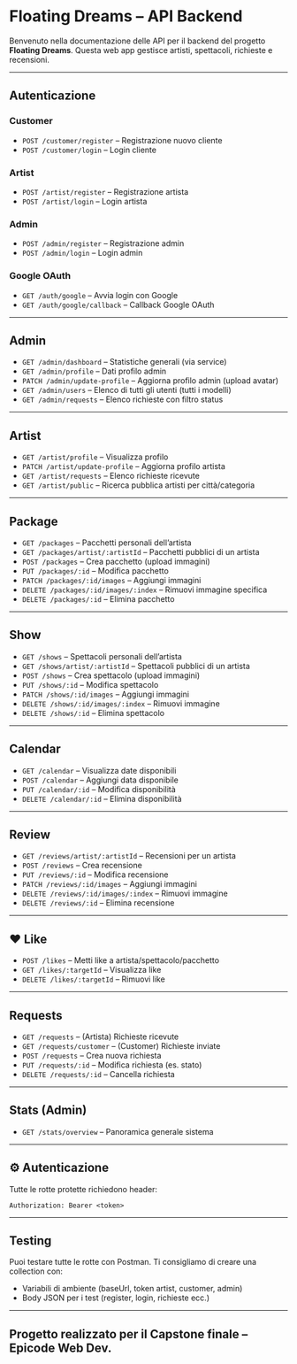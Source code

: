 
#  Floating Dreams – API Backend

Benvenuto nella documentazione delle API per il backend del progetto **Floating Dreams**.
Questa web app gestisce artisti, spettacoli, richieste e recensioni.

---

## Autenticazione

### Customer
- `POST /customer/register` – Registrazione nuovo cliente
- `POST /customer/login` – Login cliente

### Artist
- `POST /artist/register` – Registrazione artista
- `POST /artist/login` – Login artista

### Admin
- `POST /admin/register` – Registrazione admin
- `POST /admin/login` – Login admin

### Google OAuth
- `GET /auth/google` – Avvia login con Google
- `GET /auth/google/callback` – Callback Google OAuth

---

## Admin

- `GET /admin/dashboard` – Statistiche generali (via service)
- `GET /admin/profile` – Dati profilo admin
- `PATCH /admin/update-profile` – Aggiorna profilo admin (upload avatar)
- `GET /admin/users` – Elenco di tutti gli utenti (tutti i modelli)
- `GET /admin/requests` – Elenco richieste con filtro status

---

##  Artist

- `GET /artist/profile` – Visualizza profilo
- `PATCH /artist/update-profile` – Aggiorna profilo artista
- `GET /artist/requests` – Elenco richieste ricevute
- `GET /artist/public` – Ricerca pubblica artisti per città/categoria

---

##  Package

- `GET /packages` – Pacchetti personali dell’artista
- `GET /packages/artist/:artistId` – Pacchetti pubblici di un artista
- `POST /packages` – Crea pacchetto (upload immagini)
- `PUT /packages/:id` – Modifica pacchetto
- `PATCH /packages/:id/images` – Aggiungi immagini
- `DELETE /packages/:id/images/:index` – Rimuovi immagine specifica
- `DELETE /packages/:id` – Elimina pacchetto

---

##  Show

- `GET /shows` – Spettacoli personali dell’artista
- `GET /shows/artist/:artistId` – Spettacoli pubblici di un artista
- `POST /shows` – Crea spettacolo (upload immagini)
- `PUT /shows/:id` – Modifica spettacolo
- `PATCH /shows/:id/images` – Aggiungi immagini
- `DELETE /shows/:id/images/:index` – Rimuovi immagine
- `DELETE /shows/:id` – Elimina spettacolo

---

##  Calendar

- `GET /calendar` – Visualizza date disponibili
- `POST /calendar` – Aggiungi data disponibile
- `PUT /calendar/:id` – Modifica disponibilità
- `DELETE /calendar/:id` – Elimina disponibilità

---

## Review

- `GET /reviews/artist/:artistId` – Recensioni per un artista
- `POST /reviews` – Crea recensione
- `PUT /reviews/:id` – Modifica recensione
- `PATCH /reviews/:id/images` – Aggiungi immagini
- `DELETE /reviews/:id/images/:index` – Rimuovi immagine
- `DELETE /reviews/:id` – Elimina recensione

---

## ❤️ Like

- `POST /likes` – Metti like a artista/spettacolo/pacchetto
- `GET /likes/:targetId` – Visualizza like
- `DELETE /likes/:targetId` – Rimuovi like

---

## Requests

- `GET /requests` – (Artista) Richieste ricevute
- `GET /requests/customer` – (Customer) Richieste inviate
- `POST /requests` – Crea nuova richiesta
- `PUT /requests/:id` – Modifica richiesta (es. stato)
- `DELETE /requests/:id` – Cancella richiesta

---

##  Stats (Admin)

- `GET /stats/overview` – Panoramica generale sistema

---

## ⚙️ Autenticazione

Tutte le rotte protette richiedono header:

```
Authorization: Bearer <token>
```

---

##  Testing

Puoi testare tutte le rotte con Postman. Ti consigliamo di creare una collection con:
- Variabili di ambiente (baseUrl, token artist, customer, admin)
- Body JSON per i test (register, login, richieste ecc.)

---

## Progetto realizzato per il Capstone finale – Epicode Web Dev.
